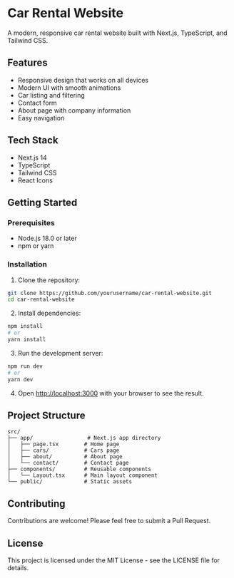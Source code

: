# Car Rental Website

A modern, responsive car rental website built with Next.js, TypeScript, and Tailwind CSS.

## Features

- Responsive design that works on all devices
- Modern UI with smooth animations
- Car listing and filtering
- Contact form
- About page with company information
- Easy navigation

## Tech Stack

- Next.js 14
- TypeScript
- Tailwind CSS
- React Icons

## Getting Started

### Prerequisites

- Node.js 18.0 or later
- npm or yarn

### Installation

1. Clone the repository:
```bash
git clone https://github.com/yourusername/car-rental-website.git
cd car-rental-website
```

2. Install dependencies:
```bash
npm install
# or
yarn install
```

3. Run the development server:
```bash
npm run dev
# or
yarn dev
```

4. Open [http://localhost:3000](http://localhost:3000) with your browser to see the result.

## Project Structure

```
src/
├── app/                 # Next.js app directory
│   ├── page.tsx        # Home page
│   ├── cars/           # Cars page
│   ├── about/          # About page
│   └── contact/        # Contact page
├── components/         # Reusable components
│   └── Layout.tsx      # Main layout component
└── public/             # Static assets
```

## Contributing

Contributions are welcome! Please feel free to submit a Pull Request.

## License

This project is licensed under the MIT License - see the LICENSE file for details.
